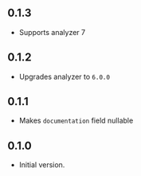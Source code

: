 ## 0.1.3

- Supports analyzer 7

## 0.1.2

- Upgrades analyzer to `6.0.0`

## 0.1.1

- Makes `documentation` field nullable

## 0.1.0

- Initial version.
